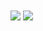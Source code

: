 <a align = "center">
  <img align="center" src="https://github-readme-stats.vercel.app/api?username=mehdirtal&show_icons=true&theme=github_dark" />
</a>
<a align = "center">
  <img align="center" src="https://github-readme-stats.vercel.app/api/top-langs/?username=mehdirtal&layout=compact&theme=github_dark" />
</a>
